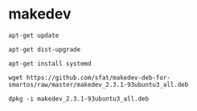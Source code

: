 # makedev

`apt-get update`

`apt-get dist-upgrade`

`apt-get install systemd`

`wget https://github.com/sfat/makedev-deb-for-smartos/raw/master/makedev_2.3.1-93ubuntu3_all.deb`

`dpkg -i makedev_2.3.1-93ubuntu3_all.deb`
